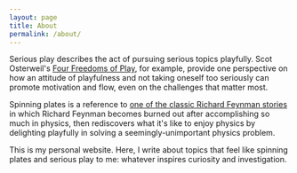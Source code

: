 ```yaml
---
layout: page
title: About
permalink: /about/
---
```


Serious play describes the act of pursuing serious topics playfully. Scot Osterweil's [Four Freedoms of Play](https://www.youtube.com/watch?v=feRw29g5yWA), for example, provide one perspective on how an attitude of playfulness and not taking oneself too seriously can promote motivation and flow, even on the challenges that matter most.

Spinning plates is a reference to [one of the classic Richard Feynman stories](https://www.physics.ohio-state.edu/~kilcup/262/feynman.html) in which Richard Feynman becomes burned out after accomplishing so much in physics, then rediscovers what it's like to enjoy physics by delighting playfully in solving a seemingly-unimportant physics problem.

This is my personal website. Here, I write about topics that feel like spinning plates and serious play to me: whatever inspires curiosity and investigation.

